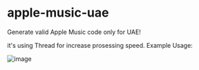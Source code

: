 # apple-music-uae
Generate valid Apple Music code only for UAE!

it's using Thread for increase prosessing speed. Example Usage:

![image](https://github.com/heriko4046/apple-music-uae/assets/118543625/e70907bc-2b6d-4553-9c03-58f6a6327b4a)
